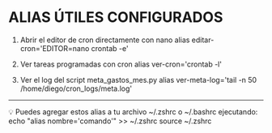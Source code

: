 # ALIAS ÚTILES CONFIGURADOS

1. Abrir el editor de cron directamente con nano
alias editar-cron='EDITOR=nano crontab -e'

2. Ver tareas programadas con cron
alias ver-cron='crontab -l'

3. Ver el log del script meta_gastos_mes.py
alias ver-meta-log='tail -n 50 /home/diego/cron_logs/meta.log'

---

💡 Puedes agregar estos alias a tu archivo ~/.zshrc o ~/.bashrc ejecutando:
echo "alias nombre='comando'" >> ~/.zshrc
source ~/.zshrc